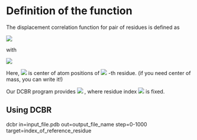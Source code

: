 # Definition of the function

The displacement correlation function for pair of residues is defined as

<img src="https://latex.codecogs.com/gif.latex?C(i,j):=\langle\vec{u}_i(t)\cdot\vec{u}_j(t)\rangle_t" />

with

<img src="https://latex.codecogs.com/gif.latex?\vec{u}_i(t):=\vec{p}_i(t+\Delta)-\vec{p}_i(t)." />

Here, <img src="https://latex.codecogs.com/gif.latex?\vec{p}_i" /> is center of atom positions of 
<img src="https://latex.codecogs.com/gif.latex?i" />
-th residue. (if you need center of mass, you can write it!)


Our DCBR program provides 
<img src="https://latex.codecogs.com/gif.latex?\{C(i,j)\}" />
, where residue index <img src="https://latex.codecogs.com/gif.latex?i" /> is fixed.

## Using DCBR
dcbr in=input_file.pdb out=output_file_name step=0-1000 target=index_of_reference_residue

